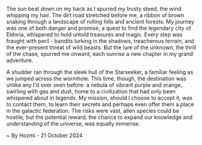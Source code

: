 
The sun beat down on my back as I spurred my trusty steed, the wind whipping my hair. The dirt road stretched before me, a ribbon of brown snaking through a landscape of rolling hills and ancient forests. My journey was one of both danger and promise, a quest to find the legendary city of Eldoria, whispered to hold untold treasures and magic.  Every step was fraught with peril - bandits lurking in the shadows, treacherous terrain, and the ever-present threat of wild beasts. But the lure of the unknown, the thrill of the chase, spurred me onward, each sunrise a new chapter in my grand adventure.

A shudder ran through the sleek hull of the Starseeker, a familiar feeling as we jumped across the wormhole. This time, though, the destination was unlike any I'd ever seen before: a nebula of vibrant purple and orange, swirling with gas and dust, home to a civilization that had only been whispered about in legends.  My mission, should I choose to accept it, was to contact them, to learn their secrets and perhaps even offer them a place in the galactic federation. The risks were vast, alien species could be hostile, but the potential reward, the chance to expand our knowledge and understanding of the universe, was equally immense. 

~ By Hozmi - 21 October 2024
